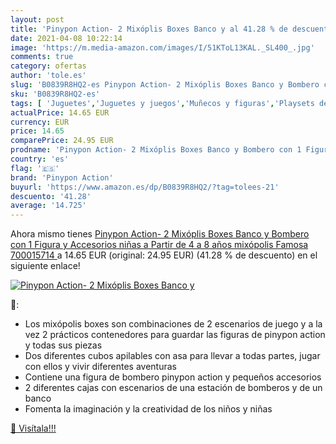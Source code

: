 ```yaml
---
layout: post
title: 'Pinypon Action- 2 Mixóplis Boxes Banco y al 41.28 % de descuento'
date: 2021-04-08 10:22:14
image: 'https://m.media-amazon.com/images/I/51KToL13KAL._SL400_.jpg'
comments: true
category: ofertas
author: 'tole.es'
slug: 'B0839R8HQ2-es Pinypon Action- 2 Mixóplis Boxes Banco y Bombero con 1...'
sku: 'B0839R8HQ2-es'
tags: [ 'Juguetes','Juguetes y juegos','Muñecos y figuras','Playsets de figuras de acción para niños','famosa','pinypon','pinypon action', ]
actualPrice: 14.65 EUR
currency: EUR
price: 14.65
comparePrice: 24.95 EUR
prodname: 'Pinypon Action- 2 Mixóplis Boxes Banco y Bombero con 1 Figura y Accesorios  niñas a Partir de 4 a 8 años  mixópolis  Famosa 700015714 '
country: 'es'
flag: '🇪🇸'
brand: 'Pinypon Action'
buyurl: 'https://www.amazon.es/dp/B0839R8HQ2/?tag=tolees-21'
descuento: '41.28'
average: '14.725'
---
```


Ahora mismo tienes [Pinypon Action- 2 Mixóplis Boxes Banco y Bombero con 1 Figura y Accesorios  niñas a Partir de 4 a 8 años  mixópolis  Famosa 700015714 ](https://www.amazon.es/dp/B0839R8HQ2/?tag=tolees-21) a 14.65 EUR (original: 24.95 EUR) (41.28 %  de descuento) en el siguiente enlace!

[![Pinypon Action- 2 Mixóplis Boxes Banco y](https://m.media-amazon.com/images/I/51KToL13KAL._SL400_.jpg)](https://www.amazon.es/dp/B0839R8HQ2/?tag=tolees-21)

🔎:

- Los mixópolis boxes son combinaciones de 2 escenarios de juego y a la vez 2 prácticos contenedores para guardar las figuras de pinypon action y todas sus piezas
- Dos diferentes cubos apilables con asa para llevar a todas partes, jugar con ellos y vivir diferentes aventuras
- Contiene una figura de bombero pinypon action y pequeños accesorios
- 2 diferentes cajas con escenarios de una estación de bomberos y de un banco
- Fomenta la imaginación y la creatividad de los niños y niñas

[🛒 Visítala!!!](https://www.amazon.es/dp/B0839R8HQ2/?tag=tolees-21)
